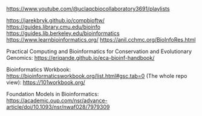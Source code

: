 https://www.youtube.com/@uclaqcbiocollaboratory3691/playlists

https://jarekbryk.github.io/compbioftw/
https://guides.library.cmu.edu/bioinfo
https://guides.lib.berkeley.edu/bioinformatics
https://www.learnbioinformatics.org/
https://anil.cchmc.org/BioInfoRes.html

Practical Computing and Bioinformatics for Conservation and Evolutionary Genomics:
https://eriqande.github.io/eca-bioinf-handbook/

Bioinformatics Workbook:
https://bioinformaticsworkbook.org/list.html#gsc.tab=0
(The whole repo view):
https://101workbook.org/

Foundation Models in Bioinformatics:
https://academic.oup.com/nsr/advance-article/doi/10.1093/nsr/nwaf028/7979309
